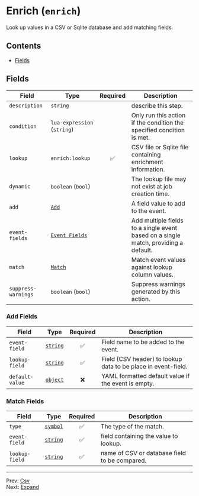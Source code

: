 # Enrich (`enrich`)

Look up values in a CSV or Sqlite database and add matching fields.


## Contents

- [Fields](#fields)




## Fields


| Field | Type | Required | Description |
|---|---|:---:|---|
| `description` | `string` |  | describe this step. |
| `condition` | `lua-expression` (`string`) |  | Only run this action if the condition the specified condition is met. |
| `lookup` | `enrich:lookup` | ✅ | CSV file or Sqlite file containing enrichment information. |
| `dynamic` | `boolean` (`bool`) |  | The lookup file may not exist at job creation time. |
| `add` | [`Add`](#add-fields) |  | A field value to add to the event. |
| `event-fields` | [`Event Fields`](#event-fields-fields) |  | Add multiple fields to a single event based on a single match, providing a default. |
| `match` | [`Match`](#match-fields) |  | Match event values against lookup column values. |
| `suppress-warnings` | `boolean` (`bool`) |  | Suppress warnings generated by this action. |





<h3 id="add-fields">Add Fields</h3>

| Field | Type | Required | Description |
|---|---|:---:|---|
| `event-field` | [`string`](../types/enrich-add-event-field.md#enrich-add-event-field) | ✅ | Field name to be added to the event. |
| `lookup-field` | [`string`](../types/enrich-add-lookup-field.md#enrich-add-lookup-field) | ✅ | Field (CSV header) to lookup data to be place in event-field. |
| `default-value` | [`object`](../types/enrich-add-default-value.md#enrich-add-default-value) | ❌ | YAML formatted default value if the event is empty. |



<h3 id="match-fields">Match Fields</h3>

| Field | Type | Required | Description |
|---|---|:---:|---|
| `type` | [`symbol`](../types/enrich-match-type.md#enrich-match-type) | ✅ | The type of the match. |
| `event-field` | [`string`](../types/enrich-match-event-field.md#enrich-match-event-field) | ✅ | field containing the value to lookup. |
| `lookup-field` | [`string`](../types/enrich-match-lookup-field.md#enrich-match-lookup-field) | ✅ | name of CSV or database field to be compared. |






---
Prev: [Csv](csv.md)  
Next: [Expand](expand.md)  

